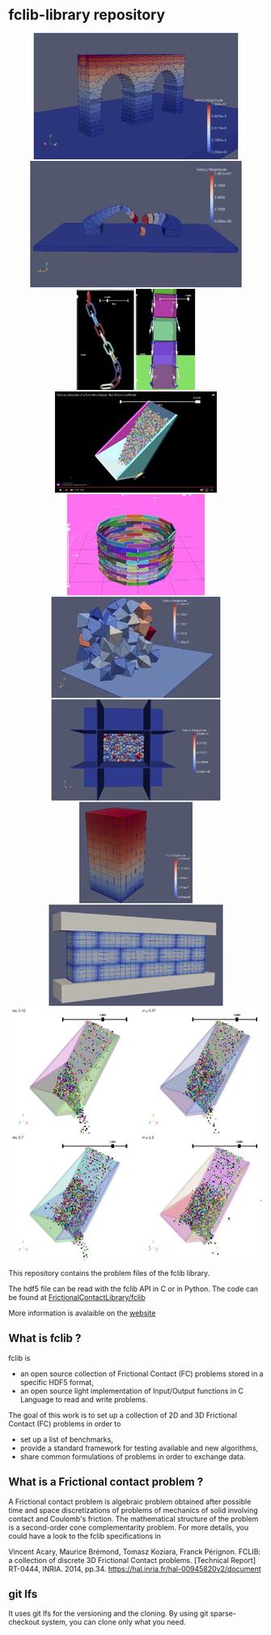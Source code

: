 fclib-library repository
========================

<div align="center">
        <img height="250px" src="./Aqueduct_PR/Aqueduc_PR.png" alt="About screen" title="Aqueduct.png"</img>
        <img height="250px" src="./Bridge_PR/Bridge_PR_1.png" alt="About screen" title="Bridge_PR_1.png"</img><br/>
        <img height="200px" src="./Chain/Chains.png" alt="About screen" title="Chains.png"</img>
        <img height="200px" src="./BoxesStack/BoxesStack2.png" alt="About screen" title="BoxesStack2.png"</img>
        <img height="200px" src="./Chute_local_problems/Chute_1000_light.jpg" alt="About screen" title="BoxesStack2.png"</img>
        <img height="200px" src="./KaplasTower/KaplasTower.png" alt="About screen" title="BoxesStack2.png"</img>
        <img height="200px" src="./100_PR_PerioBox/100_PR_PerioBox.png" alt="About screen" title="100_PR_Periobox.png"</img>
        <img height="200px" src="./945_SP_Box_PL/945_SP_Box_PL.png" alt="About screen" title="945_SP_Box_PL.png"</img>
        <img height="200px" src="./Cubes_H8/Cubes_H8_5.png" alt="About screen" title="Cubes_H8_5.png"</img>
        <img height="200px" src="./LowWall_FEM/LowWall_FEM.png" alt="About screen" title="LowWall_FEM.png"</img>
        <img height="500px" src="./Chute_1000/Chute_1000_4x.png" alt="About screen" title="Chute_1000_4x.png"</img>
</div>


This repository contains the problem files of the fclib library. 

The hdf5 file can be read with the fclib API in C or in Python. The code can be found at [FrictionalContactLibrary/fclib](https://github.com/FrictionalContactLibrary/fclib)

More information is avalaible on the [website](https://frictionalcontactlibrary.github.io/index.html)

What is fclib ?
---------------
fclib is
 * an open source collection of Frictional Contact (FC) problems stored in a specific HDF5 format,
 * an open source light implementation of Input/Output functions in C Language to read and write problems.
 
The goal of this work is to set up a collection of 2D and 3D Frictional Contact (FC) problems in order to
 * set up a list of benchmarks,
 * provide a standard framework for testing available and new algorithms,
 * share common formulations of problems in order to exchange data.

What is a Frictional contact problem ?
--------------------------------------

A Frictional contact problem is algebraic problem obtained after possible time and space discretizations of problems
of mechanics of solid involving contact and Coulomb's friction. The mathematical structure of the problem is 
a second-order cone complementarity problem. For more details, you could have a look to the fclib specifications in

Vincent Acary, Maurice Brémond, Tomasz Koziara, Franck Pérignon. 
FCLIB: a collection of discrete 3D Frictional Contact problems. 
[Technical Report] RT-0444, INRIA. 2014, pp.34. <hal-00945820v2>
https://hal.inria.fr/hal-00945820v2/document

git lfs
-------
It uses git lfs  for the versioning and the cloning. By using git sparse-checkout system, you can clone only what you need.


